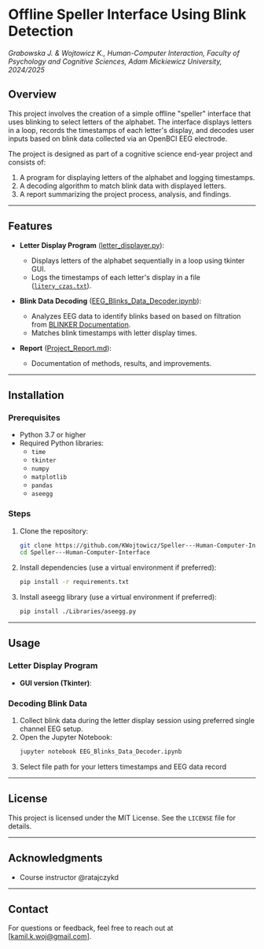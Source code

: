 
# Offline Speller Interface Using Blink Detection

_Grabowska J. & Wojtowicz K., Human-Computer Interaction, Faculty of Psychology and Cognitive Sciences, Adam Mickiewicz University, 2024/2025_

## Overview
This project involves the creation of a simple offline "speller" interface that uses blinking to select letters of the alphabet. The interface displays letters in a loop, records the timestamps of each letter's display, and decodes user inputs based on blink data collected via an OpenBCI EEG electrode.

The project is designed as part of a cognitive science end-year project and consists of:
1. A program for displaying letters of the alphabet and logging timestamps.
2. A decoding algorithm to match blink data with displayed letters.
3. A report summarizing the project process, analysis, and findings.

---

## Features
- **Letter Display Program** ([letter_displayer.py](letter_displayer.py)):
  - Displays letters of the alphabet sequentially in a loop using tkinter GUI.
  - Logs the timestamps of each letter's display in a file ([`litery_czas.txt`](Data/litery_czas.txt)).

- **Blink Data Decoding** ([EEG_Blinks_Data_Decoder.ipynb](EEG_Blinks_Data_Decoder.ipynb)):
  - Analyzes EEG data to identify blinks based on based on filtration from [BLINKER Documentation](https://vislab.github.io/EEG-Blinks/).
  - Matches blink timestamps with letter display times.

- **Report** ([Project_Report.md](Project_Report.md)):
  - Documentation of methods, results, and improvements.

---

## Installation
### Prerequisites
- Python 3.7 or higher
- Required Python libraries:
  - `time`
  - `tkinter`
  - `numpy`
  - `matplotlib`
  - `pandas`
  - `aseegg`

### Steps
1. Clone the repository:
   ```bash
   git clone https://github.com/KWojtowicz/Speller---Human-Computer-Interface.git
   cd Speller---Human-Computer-Interface
   ```
2. Install dependencies (use a virtual environment if preferred):
   ```bash
   pip install -r requirements.txt
   ```
2. Install aseegg library (use a virtual environment if preferred):
    ```bash
   pip install ./Libraries/aseegg.py
   ```
---

## Usage
### Letter Display Program


- **GUI version (Tkinter)**:



### Decoding Blink Data
1. Collect blink data during the letter display session using preferred single channel EEG setup.
2. Open the Jupyter Notebook:
   ```bash
   jupyter notebook EEG_Blinks_Data_Decoder.ipynb
   ```
3. Select file path for your letters timestamps and EEG data record

---


## License
This project is licensed under the MIT License. See the `LICENSE` file for details.

---

## Acknowledgments
- Course instructor @ratajczykd

---

## Contact
For questions or feedback, feel free to reach out at [kamil.k.woj@gmail.com].
